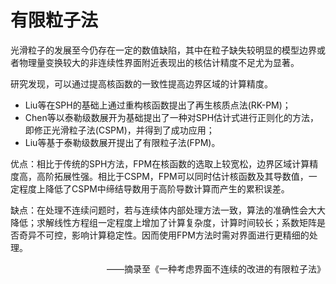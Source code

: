# 有限粒子法

光滑粒子的发展至今仍存在一定的数值缺陷，其中在粒子缺失较明显的模型边界或者物理量变换较大的非连续性界面附近表现出的核估计精度不足尤为显著。

研究发现，可以通过提高核函数的一致性提高边界区域的计算精度。

+ Liu等在SPH的基础上通过重构核函数提出了再生核质点法(RK-PM)；
+ Chen等以泰勒级数展开为基础提出了一种对SPH估计式进行正则化的方法，即修正光滑粒子法(CSPM)，并得到了成功应用；
+ Liu等基于泰勒级数展开提出了有限粒子法(FPM)。

优点：相比于传统的SPH方法，FPM在核函数的选取上较宽松，边界区域计算精度高，高阶拓展性强。相比于CSPM，FPM可以同时估计核函数及其导数值，一定程度上降低了CSPM中缔结导数用于高阶导数计算而产生的累积误差。

缺点：在处理不连续问题时，若与连续体内部处理方法一致，算法的准确性会大大降低；求解线性方程组一定程度上增加了计算复杂度，计算时间较长；系数矩阵是否奇异不可控，影响计算稳定性。因而使用FPM方法时需对界面进行更精细的处理。

<p align="right"> ——摘录至《一种考虑界面不连续的改进的有限粒子法》</p>
